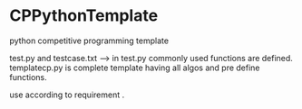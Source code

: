 # CPPythonTemplate
python competitive programming template 


test.py and testcase.txt --> in test.py commonly used functions are defined.
templatecp.py is complete template having all algos and pre define functions.

use according to requirement .
